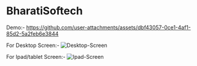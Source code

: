 # BharatiSoftech

Demo:-
https://github.com/user-attachments/assets/dbf43057-0ce1-4af1-85d2-5a2feb6e3844

For Desktop Screen:-
![Desktop-Screen](https://github.com/user-attachments/assets/95b8fd53-f4a2-4804-afe0-1c8c7544dced)

For Ipad/tablet Screen:-
![Ipad-Screen](https://github.com/user-attachments/assets/05b6e07d-69cd-483e-8baa-5769193534dd)

